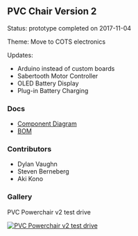 
## PVC Chair Version 2

Status: prototype completed on 2017-11-04

Theme: Move to COTS electronics

Updates:

* Arduino instead of custom boards
* Sabertooth Motor Controller
* OLED Battery Display
* Plug-in Battery Charging

### Docs

* [Component Diagram](docs/pvc-chair-component-diagram.png)
* [BOM](docs/PVC-Parts-List-V2.xls)

### Contributors

* Dylan Vaughn
* Steven Berneberg
* Aki Kono

### Gallery

PVC Powerchair v2 test drive

[![PVC Powerchair v2 test drive](https://img.youtube.com/vi/sLA0mYiXbEk/0.jpg)](https://www.youtube.com/watch?v=sLA0mYiXbEk)
